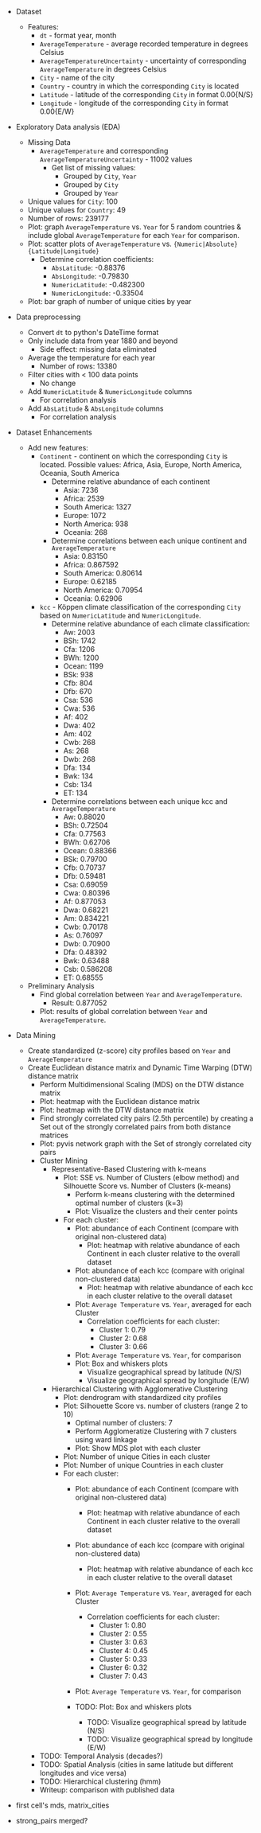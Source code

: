 * Dataset
  * Features:
    * `dt` - format year, month
    * `AverageTemperature` - average recorded temperature in degrees Celsius
    * `AverageTemperatureUncertainty` - uncertainty of corresponding `AverageTemperature` in degrees Celsius
    * `City` - name of the city
    * `Country` - country in which the corresponding `City` is located
    * `Latitude` - latitude of the corresponding `City` in format 0.00{N/S}
    * `Longitude` - longitude of the corresponding `City` in format 0.00{E/W}
* Exploratory Data analysis (EDA)
  * Missing Data
    * `AverageTemperature` and corresponding `AverageTemperatureUncertainty` - 11002 values
      * Get list of missing values:
        * Grouped by `City`, `Year`
        * Grouped by `City`
        * Grouped by `Year`
  * Unique values for `City`: 100
  * Unique values for `Country`: 49
  * Number of rows: 239177
  * Plot: graph `AverageTemperature` vs. `Year` for 5 random countries & include global `AverageTemperature` for each `Year` for comparison.
  * Plot: scatter plots of `AverageTemperature` vs. `{Numeric|Absolute} {Latitude|Longitude}`
    * Determine correlation coefficients:
      * `AbsLatitude`: -0.88376
      * `AbsLongitude`: -0.79830
      * `NumericLatitude`: -0.482300
      * `NumericLongitude`: -0.33504
  * Plot: bar graph of number of unique cities by year 
* Data preprocessing
  * Convert `dt` to python's DateTime format
  * Only include data from year 1880 and beyond
    * Side effect: missing data eliminated
  * Average the temperature for each year
    * Number of rows: 13380
  * Filter cities with < 100 data points
    * No change
  * Add `NumericLatitude` & `NumericLongitude` columns
    * For correlation analysis
  * Add `AbsLatitude` & `AbsLongitude` columns
    * For correlation analysis
* Dataset Enhancements
  * Add new features:
    * `Continent` - continent on which the corresponding `City` is located. Possible values: Africa, Asia, Europe, North America, Oceania, South America
      * Determine relative abundance of each continent
        * Asia: 7236
        * Africa: 2539
        * South America: 1327
        * Europe: 1072
        * North America: 938
        * Oceania: 268
      * Determine correlations between each unique continent and `AverageTemperature`
        * Asia: 0.83150
        * Africa: 0.867592
        * South America: 0.80614
        * Europe: 0.62185
        * North America: 0.70954
        * Oceania: 0.62906
    * `kcc` - Köppen climate classification of the corresponding `City` based on `NumericLatitude` and `NumericLongitude`.
      * Determine relative abundance of each climate classification:
        * Aw: 2003
        * BSh: 1742
        * Cfa: 1206
        * BWh: 1200
        * Ocean: 1199
        * BSk: 938
        * Cfb: 804
        * Dfb: 670
        * Csa: 536
        * Cwa: 536
        * Af: 402
        * Dwa: 402
        * Am: 402
        * Cwb: 268
        * As: 268
        * Dwb: 268
        * Dfa: 134
        * Bwk: 134
        * Csb: 134
        * ET: 134
      * Determine correlations between each unique kcc and `AverageTemperature`
        * Aw: 0.88020
        * BSh: 0.72504
        * Cfa: 0.77563
        * BWh: 0.62706
        * Ocean: 0.88366
        * BSk: 0.79700
        * Cfb: 0.70737
        * Dfb: 0.59481
        * Csa: 0.69059
        * Cwa: 0.80396
        * Af: 0.877053
        * Dwa: 0.68221
        * Am: 0.834221
        * Cwb: 0.70178
        * As: 0.76097
        * Dwb: 0.70900
        * Dfa: 0.48392
        * Bwk: 0.63488
        * Csb: 0.586208
        * ET: 0.68555
  * Preliminary Analysis
    * Find global correlation between `Year` and `AverageTemperature`.
      * Result: 0.877052
    * Plot: results of global correlation between `Year` and `AverageTemperature`.
* Data Mining
  * Create standardized (z-score) city profiles based on `Year` and `AverageTemperature`
  * Create Euclidean distance matrix and Dynamic Time Warping (DTW) distance matrix
    * Perform Multidimensional Scaling (MDS) on the DTW distance matrix
    * Plot: heatmap with the Euclidean distance matrix
    * Plot: heatmap with the DTW distance matrix
    * Find strongly correlated city pairs (2.5th percentile) by creating a Set out of the strongly correlated pairs from both distance matrices
    * Plot: pyvis network graph with the Set of strongly correlated city pairs
    * Cluster Mining
      * Representative-Based Clustering with k-means
        * Plot: SSE vs. Number of Clusters (elbow method) and Silhouette Score vs. Number of Clusters (k-means)
          * Perform k-means clustering with the determined optimal number of clusters (k=3)
          * Plot: Visualize the clusters and their center points
        * For each cluster:
          * Plot: abundance of each Continent (compare with original non-clustered data)
            * Plot: heatmap with relative abundance of each Continent in each cluster relative to the overall dataset
          * Plot: abundance of each kcc (compare with original non-clustered data)
            * Plot: heatmap with relative abundance of each kcc in each cluster relative to the overall dataset
          * Plot: `Average Temperature` vs. `Year`, averaged for each Cluster
            * Correlation coefficients for each cluster:
              * Cluster 1: 0.79
              * Cluster 2: 0.68
              * Cluster 3: 0.66
          * Plot: `Average Temperature` vs. `Year`, for comparison
          * Plot: Box and whiskers plots
            * Visualize geographical spread by latitude (N/S)
            * Visualize geographical spread by longitude (E/W)
      * Hierarchical Clustering with Agglomerative Clustering
        * Plot: dendrogram with standardized city profiles
        * Plot: Silhouette Score vs. number of clusters (range 2 to 10)
          * Optimal number of clusters: 7
          * Perform Agglomeratize Clustering with 7 clusters using ward linkage
          * Plot: Show MDS plot with each cluster
        * Plot: Number of unique Cities in each cluster
        * Plot: Number of unique Countries in each cluster
        * For each cluster:
          * Plot:  abundance of each Continent (compare with original non-clustered data)
            * Plot: heatmap with relative abundance of each Continent in each cluster relative to the overall dataset
          * Plot: abundance of each kcc (compare with original non-clustered data)
            * Plot: heatmap with relative abundance of each kcc in each cluster relative to the overall dataset
          * Plot: `Average Temperature` vs. `Year`, averaged for each Cluster
            * Correlation coefficients for each cluster:
              * Cluster 1: 0.80
              * Cluster 2: 0.55
              * Cluster 3: 0.63
              * Cluster 4: 0.45
              * Cluster 5: 0.33
              * Cluster 6: 0.32
              * Cluster 7: 0.43
          * Plot: `Average Temperature` vs. `Year`, for comparison

          * TODO: Plot: Box and whiskers plots
            * TODO: Visualize geographical spread by latitude (N/S)
            * TODO: Visualize geographical spread by longitude (E/W)
    * TODO: Temporal Analysis (decades?)
    * TODO: Spatial Analysis (cities in same latitude but different longitudes and vice versa)
    * TODO: Hierarchical clustering (hmm)
    * Writeup: comparison with published data

* first cell's mds, matrix_cities
* strong_pairs merged?